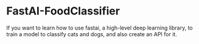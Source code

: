 # FastAI-FoodClassifier
If you want to learn how to use fastai, a high-level deep learning library, to train a model to classify cats and dogs, and also create an API for it.
